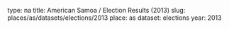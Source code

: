 type: na
title: American Samoa / Election Results (2013)
slug: places/as/datasets/elections/2013
place: as
dataset: elections
year: 2013
